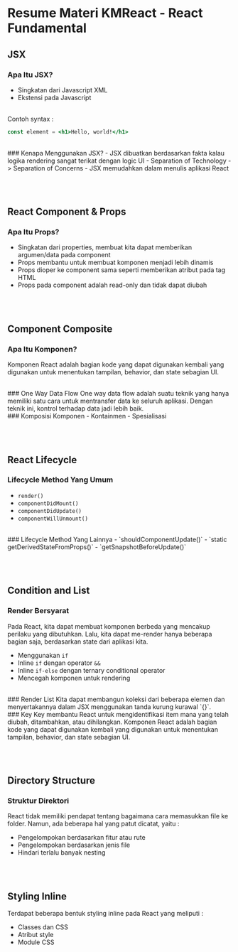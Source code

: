# Resume Materi KMReact - React Fundamental
## JSX
### Apa Itu JSX?
- Singkatan dari Javascript XML
- Ekstensi pada Javascript

<br> Contoh syntax :

```jsx
const element = <h1>Hello, world!</h1>
```

<br>
### Kenapa Menggunakan JSX?
- JSX dibuatkan berdasarkan fakta kalau logika rendering sangat terikat dengan logic UI
- Separation of Technology -> Separation of Concerns
- JSX memudahkan dalam menulis aplikasi React


<br><br>
## React Component & Props
### Apa Itu Props?
- Singkatan dari properties, membuat kita dapat memberikan argumen/data pada component
- Props membantu untuk membuat komponen menjadi lebih dinamis
- Props dioper ke component sama seperti memberikan atribut pada tag HTML
- Props pada component adalah read-only dan tidak dapat diubah


<br><br>
## Component Composite
### Apa Itu Komponen?
Komponen React adalah bagian kode yang dapat digunakan kembali yang digunakan untuk menentukan tampilan, behavior, dan state sebagian UI.

<br>
### One Way Data Flow
One way data flow adalah suatu teknik yang hanya memiliki satu cara untuk mentransfer data ke seluruh aplikasi. Dengan teknik ini, kontrol terhadap data jadi lebih baik.

<br>
### Komposisi Komponen
- Kontainmen
- Spesialisasi


<br><br>
## React Lifecycle
### Lifecycle Method Yang Umum
- `render()`
- `componentDidMount()`
- `componentDidUpdate()`
- `componentWillUnmount()`

<br>
### Lifecycle Method Yang Lainnya
- `shouldComponentUpdate()`
- `static getDerivedStateFromProps()`
- `getSnapshotBeforeUpdate()`


<br><br>
## Condition and List
### Render Bersyarat
Pada React, kita dapat membuat komponen berbeda yang mencakup perilaku yang dibutuhkan. Lalu, kita dapat me-render hanya beberapa bagian saja, berdasarkan state dari aplikasi kita.
- Menggunakan `if`
- Inline `if` dengan operator `&&`
- Inline `if-else` dengan ternary conditional operator
- Mencegah komponen untuk rendering

<br>
### Render List
Kita dapat membangun koleksi dari beberapa elemen dan menyertakannya dalam JSX menggunakan tanda kurung kurawal `{}`.

<br>
### Key
Key membantu React untuk mengidentifikasi item mana yang telah diubah, ditambahkan, atau dihilangkan.
Komponen React adalah bagian kode yang dapat digunakan kembali yang digunakan untuk menentukan tampilan, behavior, dan state sebagian UI.


<br><br>
## Directory Structure
### Struktur Direktori
React tidak memiliki pendapat tentang bagaimana cara memasukkan file ke folder. Namun, ada beberapa hal yang patut dicatat, yaitu :
- Pengelompokan berdasarkan fitur atau rute
- Pengelompokan berdasarkan jenis file
- Hindari terlalu banyak nesting


<br><br>
## Styling Inline
Terdapat beberapa bentuk styling inline pada React yang meliputi :
- Classes dan CSS
- Atribut style
- Module CSS
